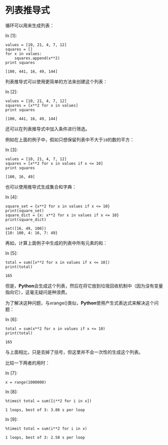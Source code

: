 # 列表推导式

循环可以用来生成列表：

In [1]:

```
values = [10, 21, 4, 7, 12]
squares = []
for x in values:
    squares.append(x**2)
print squares

```

```
[100, 441, 16, 49, 144]

```

列表推导式可以使用更简单的方法来创建这个列表：

In [2]:

```
values = [10, 21, 4, 7, 12]
squares = [x**2 for x in values]
print squares

```

```
[100, 441, 16, 49, 144]

```

还可以在列表推导式中加入条件进行筛选。

例如在上面的例子中，假如只想保留列表中不大于`10`的数的平方：

In [3]:

```
values = [10, 21, 4, 7, 12]
squares = [x**2 for x in values if x <= 10]
print squares

```

```
[100, 16, 49]

```

也可以使用推导式生成集合和字典：

In [4]:

```
square_set = {x**2 for x in values if x <= 10}
print(square_set)
square_dict = {x: x**2 for x in values if x <= 10}
print(square_dict)

```

```
set([16, 49, 100])
{10: 100, 4: 16, 7: 49}

```

再如，计算上面例子中生成的列表中所有元素的和：

In [5]:

```
total = sum([x**2 for x in values if x <= 10])
print(total)

```

```
165

```

但是，**Python**会生成这个列表，然后在将它放到垃圾回收机制中（因为没有变量指向它），这毫无疑问是种浪费。

为了解决这种问题，与xrange()类似，**Python**使用产生式表达式来解决这个问题：

In [6]:

```
total = sum(x**2 for x in values if x <= 10)
print(total)

```

```
165

```

与上面相比，只是去掉了括号，但这里并不会一次性的生成这个列表。

比较一下两者的用时：

In [7]:

```
x = range(1000000)

```

In [8]:

```
%timeit total = sum([i**2 for i in x])

```

```
1 loops, best of 3: 3.86 s per loop

```

In [9]:

```
%timeit total = sum(i**2 for i in x)

```

```
1 loops, best of 3: 2.58 s per loop

```